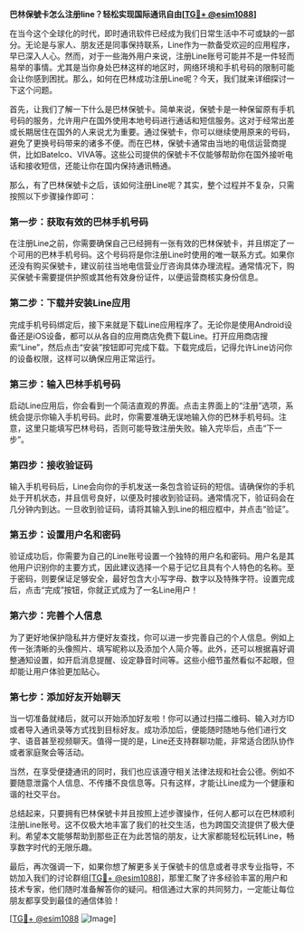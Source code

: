 **巴林保號卡怎么注册line？轻松实现国际通讯自由[[TG💪+ @esim1088](https://t.me/s/esim1088)]**

在当今这个全球化的时代，即时通讯软件已经成为我们日常生活中不可或缺的一部分。无论是与家人、朋友还是同事保持联系，Line作为一款备受欢迎的应用程序，早已深入人心。然而，对于一些海外用户来说，注册Line账号可能并不是一件轻而易举的事情。尤其是当你身处巴林这样的地区时，网络环境和手机号码的限制可能会让你感到困扰。那么，如何在巴林成功注册Line呢？今天，我们就来详细探讨一下这个问题。

首先，让我们了解一下什么是巴林保號卡。简单来说，保號卡是一种保留原有手机号码的服务，允许用户在国外使用本地号码进行通话和短信服务。这对于经常出差或长期居住在国外的人来说尤为重要。通过保號卡，你可以继续使用原来的号码，避免了更换号码带来的诸多不便。而在巴林，保號卡通常由当地的电信运营商提供，比如Batelco、VIVA等。这些公司提供的保號卡不仅能够帮助你在国外接听电话和接收短信，还能让你在国内保持通讯畅通。

那么，有了巴林保號卡之后，该如何注册Line呢？其实，整个过程并不复杂，只需按照以下步骤操作即可：

### 第一步：获取有效的巴林手机号码

在注册Line之前，你需要确保自己已经拥有一张有效的巴林保號卡，并且绑定了一个可用的巴林手机号码。这个号码将是你注册Line时使用的唯一联系方式。如果你还没有购买保號卡，建议前往当地电信营业厅咨询具体办理流程。通常情况下，购买保號卡需要提供护照或其他有效身份证件，以便运营商核实身份信息。

### 第二步：下载并安装Line应用

完成手机号码绑定后，接下来就是下载Line应用程序了。无论你是使用Android设备还是iOS设备，都可以从各自的应用商店免费下载Line。打开应用商店搜索“Line”，然后点击“安装”按钮即可完成下载。下载完成后，记得允许Line访问你的设备权限，这样可以确保应用正常运行。

### 第三步：输入巴林手机号码

启动Line应用后，你会看到一个简洁直观的界面。点击主界面上的“注册”选项，系统会提示你输入手机号码。此时，你需要准确无误地输入你的巴林手机号码。注意，这里只能填写巴林号码，否则可能导致注册失败。输入完毕后，点击“下一步”。

### 第四步：接收验证码

输入手机号码后，Line会向你的手机发送一条包含验证码的短信。请确保你的手机处于开机状态，并且信号良好，以便及时接收到验证码。通常情况下，验证码会在几分钟内到达。一旦收到验证码，请将其输入到Line的相应框中，并点击“验证”。

### 第五步：设置用户名和密码

验证成功后，你需要为自己的Line账号设置一个独特的用户名和密码。用户名是其他用户识别你的主要方式，因此建议选择一个易于记忆且具有个人特色的名称。至于密码，则要保证足够安全，最好包含大小写字母、数字以及特殊字符。设置完成后，点击“完成”按钮，你就正式成为了一名Line用户！

### 第六步：完善个人信息

为了更好地保护隐私并方便好友查找，你可以进一步完善自己的个人信息。例如上传一张清晰的头像照片、填写昵称以及添加个人简介等。此外，还可以根据喜好调整通知设置，如开启消息提醒、设定静音时间等。这些小细节虽然看似不起眼，但却能让用户体验更加贴心。

### 第七步：添加好友开始聊天

当一切准备就绪后，就可以开始添加好友啦！你可以通过扫描二维码、输入对方ID或者导入通讯录等方式找到目标好友。成功添加后，便能随时随地与他们进行文字、语音甚至视频聊天。值得一提的是，Line还支持群聊功能，非常适合团队协作或者家庭聚会等活动。

当然，在享受便捷通讯的同时，我们也应该遵守相关法律法规和社会公德。例如不要随意泄露个人信息、不传播不良信息等。只有这样，才能让Line成为一个健康和谐的社交平台。

总结起来，只要拥有巴林保號卡并且按照上述步骤操作，任何人都可以在巴林顺利注册Line账号。这不仅极大地丰富了我们的社交生活，也为跨国交流提供了极大便利。希望本文能够帮助到那些正在为此苦恼的朋友，让大家都能轻松玩转Line，畅享数字时代的无限乐趣。

最后，再次强调一下，如果你想了解更多关于保號卡的信息或者寻求专业指导，不妨加入我们的讨论群组[[TG💪+ @esim1088](https://t.me/s/esim1088)]，那里汇聚了许多经验丰富的用户和技术专家，他们随时准备解答你的疑问。相信通过大家的共同努力，一定能让每位朋友都享受到最佳的通信体验！

[[TG💪+ @esim1088](https://t.me/s/esim1088) ![Image](https://i.postimg.cc/4NQfJmqS/Snipaste-2025-05-13-00-14-12.png)]